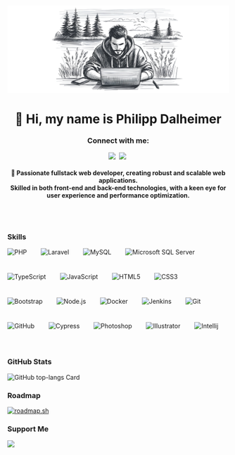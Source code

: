 ![👋 Hi, my name is Philipp Dalheimer](https://raw.githubusercontent.com/Karamellwuerfel/Karamellwuerfel/refs/heads/main/profile-banner-philipp.png)

<h1 align="center">👋 Hi, my name is Philipp Dalheimer</h1></div>

**<h3 align="center">Connect with me:</h3>** 
<p align="center"><a href="https://github.com/Karamellwuerfel" target="_blank"><img src="https://img.shields.io/badge/GitHub-100000?style=for-the-badge&logo=github&logoColor=white" height="28" style="margin-right: 4px"></a> <a href="https://www.linkedin.com/in/philipp-dalheimer-6608b5284" target="_blank"><img src="https://img.shields.io/badge/LinkedIn-0077B5?style=for-the-badge&logo=linkedin&logoColor=white" height="28" style="margin-right: 4px"></a></p>

**<h4 align="center">🚀 Passionate fullstack web developer, creating robust and scalable web applications. <br>Skilled in both front-end and back-end technologies, with a keen eye for user experience and performance optimization.</h4>**

<br><br>

**<h3 align="left">Skills</h3>**

<div style="display: flex; flex-wrap: wrap; gap: 16px; justify-content: left;"><img src="https://cdn.jsdelivr.net/gh/devicons/devicon/icons/php/php-original.svg" height="40" alt="PHP" style="margin-right: 16px"> <img src="https://cdn.jsdelivr.net/gh/devicons/devicon@latest/icons/laravel/laravel-original.svg" height="40" alt="Laravel" style="margin-right: 16px"> <img src="https://cdn.jsdelivr.net/gh/devicons/devicon/icons/mysql/mysql-original.svg" height="40" alt="MySQL" style="margin-right: 16px"> <img src="https://cdn.jsdelivr.net/gh/devicons/devicon@latest/icons/microsoftsqlserver/microsoftsqlserver-original.svg" height="40" alt="Microsoft SQL Server" style="margin-right: 16px"> <img src="https://cdn.jsdelivr.net/gh/devicons/devicon/icons/typescript/typescript-plain.svg" height="40" alt="TypeScript" style="margin-right: 16px"> <img src="https://cdn.jsdelivr.net/gh/devicons/devicon/icons/javascript/javascript-original.svg" height="40" alt="JavaScript" style="margin-right: 16px"> <img src="https://cdn.jsdelivr.net/gh/devicons/devicon/icons/html5/html5-original.svg" height="40" alt="HTML5" style="margin-right: 16px"> <img src="https://cdn.jsdelivr.net/gh/devicons/devicon/icons/css3/css3-original.svg" height="40" alt="CSS3" style="margin-right: 16px"> <img src="https://cdn.jsdelivr.net/gh/devicons/devicon/icons/bootstrap/bootstrap-original.svg" height="40" alt="Bootstrap" style="margin-right: 16px"> <img src="https://cdn.jsdelivr.net/gh/devicons/devicon/icons/nodejs/nodejs-original.svg" height="40" alt="Node.js" style="margin-right: 16px"> <img src="https://cdn.jsdelivr.net/gh/devicons/devicon/icons/docker/docker-original.svg" height="40" alt="Docker" style="margin-right: 16px"> <img src="https://cdn.jsdelivr.net/gh/devicons/devicon/icons/jenkins/jenkins-original.svg" height="40" alt="Jenkins" style="margin-right: 16px"> <img src="https://cdn.jsdelivr.net/gh/devicons/devicon/icons/git/git-original.svg" height="40" alt="Git" style="margin-right: 16px"> <img src="https://cdn.jsdelivr.net/gh/devicons/devicon/icons/github/github-original.svg" height="40" alt="GitHub" style="margin-right: 16px"> <img src="https://cdn.jsdelivr.net/gh/devicons/devicon@latest/icons/cypressio/cypressio-original.svg" height="40" alt="Cypress" style="margin-right: 16px"> <img src="https://cdn.jsdelivr.net/gh/devicons/devicon@latest/icons/photoshop/photoshop-original.svg" height="40" alt="Photoshop" style="margin-right: 16px"> <img src="https://cdn.jsdelivr.net/gh/devicons/devicon@latest/icons/illustrator/illustrator-plain.svg" height="40" alt="Illustrator" style="margin-right: 16px"> <img src="https://cdn.jsdelivr.net/gh/devicons/devicon@latest/icons/intellij/intellij-original.svg" height="40" alt="Intellij" style="margin-right: 16px"></div>

<br>

**<h3 align="left">GitHub Stats</h3>**

<p align="left">
<img width="48%" src="https://github-readme-stats.vercel.app/api/top-langs?username=Karamellwuerfel&theme=react&hide_title=false&layout=compact&langs_count=6&hide_progress=false&card_width=400" alt="GitHub top-langs Card" />
</p>


**<h3 align="left">Roadmap</h3>**
[![roadmap.sh](https://roadmap.sh/card/wide/672a9c4731d65c235de5d9da?variant=dark&roadmaps=frontend)](https://roadmap.sh)
<br>

**<h3 align="left">Support Me</h3>**

<p align="left"><a href="https://paypal.me/Karamellwuerfel" target="_blank"><img src="https://img.shields.io/badge/PayPal-00457C?style=for-the-badge&logo=paypal&logoColor=white" height="36" style="margin-right: 4px"></a></p>

